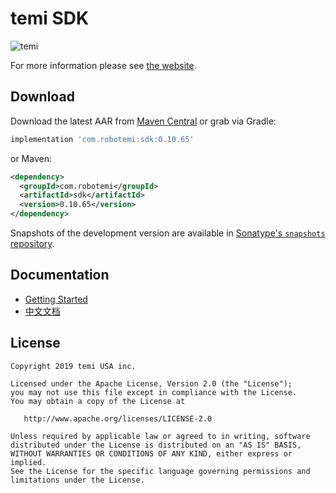 temi SDK
========

![temi](temi.jpg)

For more information please see [the website][1].


Download
--------

Download the latest AAR from [Maven Central][2] or grab via Gradle:
```groovy
implementation 'com.robotemi:sdk:0.10.65'   
```

or Maven:
```xml
<dependency>
  <groupId>com.robotemi</groupId>
  <artifactId>sdk</artifactId>
  <version>0.10.65</version>
</dependency>
```

Snapshots of the development version are available in [Sonatype's `snapshots` repository][snap].


Documentation
--------

* [Getting Started][4]
* [中文文档][5]

License
-------

    Copyright 2019 temi USA inc.

    Licensed under the Apache License, Version 2.0 (the "License");
    you may not use this file except in compliance with the License.
    You may obtain a copy of the License at

       http://www.apache.org/licenses/LICENSE-2.0

    Unless required by applicable law or agreed to in writing, software
    distributed under the License is distributed on an "AS IS" BASIS,
    WITHOUT WARRANTIES OR CONDITIONS OF ANY KIND, either express or implied.
    See the License for the specific language governing permissions and
    limitations under the License.


[1]: https://www.robotemi.com/developers/
[2]: https://search.maven.org/search?q=g:com.robotemi
[3]: https://www.xda-developers.com/install-adb-windows-macos-linux/
[4]: https://github.com/robotemi/sdk/wiki
[5]: https://github.com/robotemi/sdk/wiki/Home_chn
[snap]: https://oss.sonatype.org/content/repositories/snapshots/
